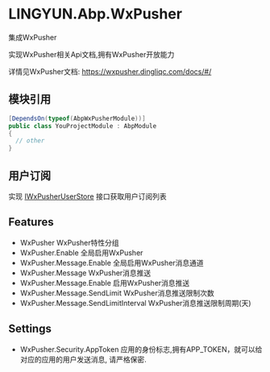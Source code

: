 # LINGYUN.Abp.WxPusher

集成WxPusher 

实现WxPusher相关Api文档,拥有WxPusher开放能力  

详情见WxPusher文档: https://wxpusher.dingliqc.com/docs/#/  

## 模块引用

```csharp
[DependsOn(typeof(AbpWxPusherModule))]
public class YouProjectModule : AbpModule
{
  // other
}
```

## 用户订阅

实现 [IWxPusherUserStore](./LINGYUN/Abp/WxPusher/User/IWxPusherUserStore) 接口获取用户订阅列表  

## Features

* WxPusher								WxPusher特性分组  
* WxPusher.Enable						全局启用WxPusher
* WxPusher.Message.Enable				全局启用WxPusher消息通道  
* WxPusher.Message						WxPusher消息推送	
* WxPusher.Message.Enable				启用WxPusher消息推送	
* WxPusher.Message.SendLimit			WxPusher消息推送限制次数	
* WxPusher.Message.SendLimitInterval	WxPusher消息推送限制周期(天)	

## Settings

* WxPusher.Security.AppToken			应用的身份标志,拥有APP_TOKEN，就可以给对应的应用的用户发送消息, 请严格保密.  
